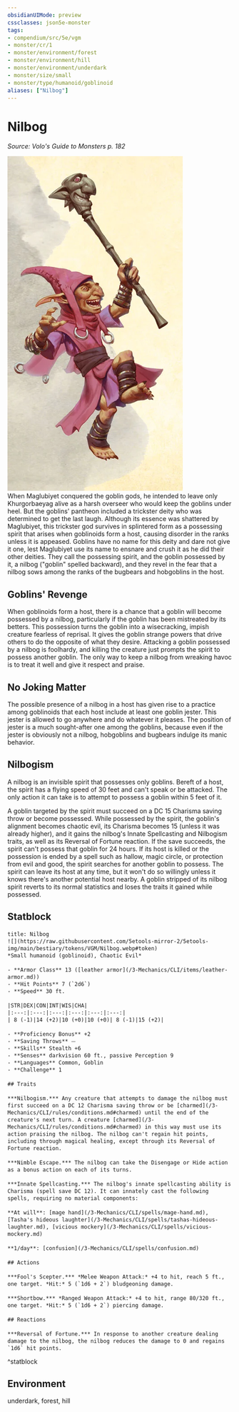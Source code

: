```yaml
---
obsidianUIMode: preview
cssclasses: json5e-monster
tags:
- compendium/src/5e/vgm
- monster/cr/1
- monster/environment/forest
- monster/environment/hill
- monster/environment/underdark
- monster/size/small
- monster/type/humanoid/goblinoid
aliases: ["Nilbog"]
---
```

# Nilbog
*Source: Volo's Guide to Monsters p. 182*  

![](https://raw.githubusercontent.com/5etools-mirror-2/5etools-img/main/bestiary/VGM/Nilbog.webp#right)  
When Maglubiyet conquered the goblin gods, he intended to leave only Khurgorbaeyag alive as a harsh overseer who would keep the goblins under heel. But the goblins' pantheon included a trickster deity who was determined to get the last laugh. Although its essence was shattered by Maglubiyet, this trickster god survives in splintered form as a possessing spirit that arises when goblinoids form a host, causing disorder in the ranks unless it is appeased. Goblins have no name for this deity and dare not give it one, lest Maglubiyet use its name to ensnare and crush it as he did their other deities. They call the possessing spirit, and the goblin possessed by it, a nilbog ("goblin" spelled backward), and they revel in the fear that a nilbog sows among the ranks of the bugbears and hobgoblins in the host.

## Goblins' Revenge

When goblinoids form a host, there is a chance that a goblin will become possessed by a nilbog, particularly if the goblin has been mistreated by its betters. This possession turns the goblin into a wisecracking, impish creature fearless of reprisal. It gives the goblin strange powers that drive others to do the opposite of what they desire. Attacking a goblin possessed by a nilbog is foolhardy, and killing the creature just prompts the spirit to possess another goblin. The only way to keep a nilbog from wreaking havoc is to treat it well and give it respect and praise.

## No Joking Matter

The possible presence of a nilbog in a host has given rise to a practice among goblinoids that each host include at least one goblin jester. This jester is allowed to go anywhere and do whatever it pleases. The position of jester is a much sought-after one among the goblins, because even if the jester is obviously not a nilbog, hobgoblins and bugbears indulge its manic behavior.

## Nilbogism

A nilbog is an invisible spirit that possesses only goblins. Bereft of a host, the spirit has a flying speed of 30 feet and can't speak or be attacked. The only action it can take is to attempt to possess a goblin within 5 feet of it.

A goblin targeted by the spirit must succeed on a DC 15 Charisma saving throw or become possessed. While possessed by the spirit, the goblin's alignment becomes chaotic evil, its Charisma becomes 15 (unless it was already higher), and it gains the nilbog's Innate Spellcasting and Nilbogism traits, as well as its Reversal of Fortune reaction. If the save succeeds, the spirit can't possess that goblin for 24 hours. If its host is killed or the possession is ended by a spell such as hallow, magic circle, or protection from evil and good, the spirit searches for another goblin to possess. The spirit can leave its host at any time, but it won't do so willingly unless it knows there's another potential host nearby. A goblin stripped of its nilbog spirit reverts to its normal statistics and loses the traits it gained while possessed.


## Statblock

```ad-statblock
title: Nilbog
![](https://raw.githubusercontent.com/5etools-mirror-2/5etools-img/main/bestiary/tokens/VGM/Nilbog.webp#token)
*Small humanoid (goblinoid), Chaotic Evil*

- **Armor Class** 13 ([leather armor](/3-Mechanics/CLI/items/leather-armor.md))
- **Hit Points** 7 (`2d6`) 
- **Speed** 30 ft.

|STR|DEX|CON|INT|WIS|CHA|
|:---:|:---:|:---:|:---:|:---:|:---:|
| 8 (-1)|14 (+2)|10 (+0)|10 (+0)| 8 (-1)|15 (+2)|

- **Proficiency Bonus** +2
- **Saving Throws** ⏤
- **Skills** Stealth +6
- **Senses** darkvision 60 ft., passive Perception 9
- **Languages** Common, Goblin
- **Challenge** 1

## Traits

***Nilbogism.*** Any creature that attempts to damage the nilbog must first succeed on a DC 12 Charisma saving throw or be [charmed](/3-Mechanics/CLI/rules/conditions.md#charmed) until the end of the creature's next turn. A creature [charmed](/3-Mechanics/CLI/rules/conditions.md#charmed) in this way must use its action praising the nilbog. The nilbog can't regain hit points, including through magical healing, except through its Reversal of Fortune reaction.

***Nimble Escape.*** The nilbog can take the Disengage or Hide action as a bonus action on each of its turns.

***Innate Spellcasting.*** The nilbog's innate spellcasting ability is Charisma (spell save DC 12). It can innately cast the following spells, requiring no material components:

**At will**: [mage hand](/3-Mechanics/CLI/spells/mage-hand.md), [Tasha's hideous laughter](/3-Mechanics/CLI/spells/tashas-hideous-laughter.md), [vicious mockery](/3-Mechanics/CLI/spells/vicious-mockery.md)

**1/day**: [confusion](/3-Mechanics/CLI/spells/confusion.md)

## Actions

***Fool's Scepter.*** *Melee Weapon Attack:* +4 to hit, reach 5 ft., one target. *Hit:* 5 (`1d6 + 2`) bludgeoning damage.

***Shortbow.*** *Ranged Weapon Attack:* +4 to hit, range 80/320 ft., one target. *Hit:* 5 (`1d6 + 2`) piercing damage.

## Reactions

***Reversal of Fortune.*** In response to another creature dealing damage to the nilbog, the nilbog reduces the damage to 0 and regains `1d6` hit points.
```
^statblock

## Environment

underdark, forest, hill